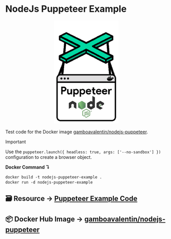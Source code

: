 # NodeJs Puppeteer Example

<div align="center">
  <img width="200"
    src="/assets/Logo.png">
</div>

Test code for the Docker image [gamboavalentin/nodejs-puppeteer](https://hub.docker.com/r/gamboavalentin/nodejs-puppeteer).

> [!IMPORTANT]
> Use the `puppeteer.launch({ headless: true, args: ['--no-sandbox'] }) ` configuration to create a browser object.

__Docker Command ↴__
```
docker build -t nodejs-puppeteer-example .
docker run -d nodejs-puppeteer-example
```

## 🗃️ Resource → [Puppeteer Example Code](https://pptr.dev/#example)
## 📦 Docker Hub Image → [gamboavalentin/nodejs-puppeteer](https://hub.docker.com/r/gamboavalentin/nodejs-puppeteer)